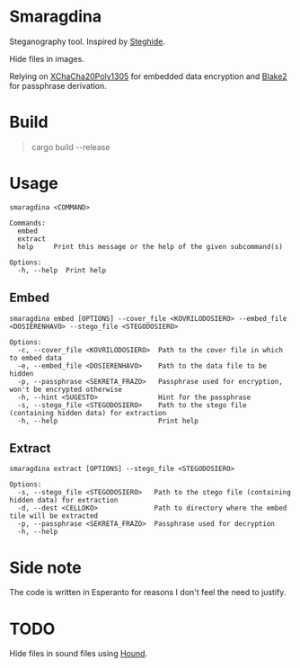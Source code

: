 # Smaragdina

Steganography tool. Inspired by [Steghide](https://steghide.sourceforge.net/).

Hide files in images.

Relying on [XChaCha20Poly1305](https://crates.io/crates/chacha20poly1305) for embedded data encryption and [Blake2](https://crates.io/crates/blake2) for passphrase derivation.

# Build

> cargo build --release

# Usage

```
smaragdina <COMMAND>

Commands:
  embed    
  extract  
  help     Print this message or the help of the given subcommand(s)

Options:
  -h, --help  Print help
```

## Embed

```
smaragdina embed [OPTIONS] --cover_file <KOVRILODOSIERO> --embed_file <DOSIERENHAVO> --stego_file <STEGODOSIERO>

Options:
  -c, --cover_file <KOVRILODOSIERO>  Path to the cover file in which to embed data
  -e, --embed_file <DOSIERENHAVO>    Path to the data file to be hidden
  -p, --passphrase <SEKRETA_FRAZO>   Passphrase used for encryption, won't be encrypted otherwise
  -h, --hint <SUGESTO>               Hint for the passphrase
  -s, --stego_file <STEGODOSIERO>    Path to the stego file (containing hidden data) for extraction
  -h, --help                         Print help
```

## Extract

```
smaragdina extract [OPTIONS] --stego_file <STEGODOSIERO>

Options:
  -s, --stego_file <STEGODOSIERO>   Path to the stego file (containing hidden data) for extraction
  -d, --dest <CELLOKO>              Path to directory where the embed tile will be extracted
  -p, --passphrase <SEKRETA_FRAZO>  Passphrase used for decryption
  -h, --help
```

# Side note

The code is written in Esperanto for reasons I don't feel the need to justify.

# TODO

Hide files in sound files using [Hound](https://crates.io/crates/hound).
